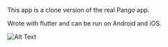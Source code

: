 This app is a clone version of the real Pango app.

Wrote with flutter and can be run on Android and iOS.

![Alt Text](https://github.com/Yogranov/PangoClone/blob/master/README_MEDIA/anim.gif)

